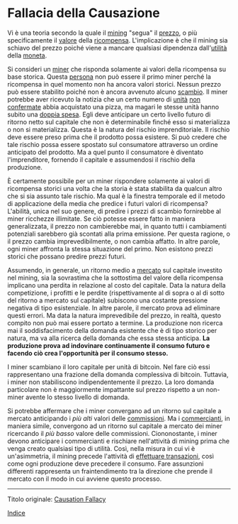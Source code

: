 # Fallacia della Causazione



Vi è una teoria secondo la quale il [mining](ch101-glossary.md#centro-di-mining-mine) "segua" il [prezzo](ch101-glossary.md#prezzo), o più specificamente il [valore](ch101-glossary.md#valore) della [ricompensa](ch101-glossary.md#ricompensa-reward). L'implicazione è che il mining sia schiavo del prezzo poiché viene a mancare qualsiasi dipendenza dall'[utilità](ch101-glossary.md#utilità) della [moneta](ch101-glossary.md#moneta).

Si consideri un [miner](ch101-glossary.md#miner) che risponda solamente ai valori della ricompensa su base storica. Questa [persona](ch101-glossary.md#persona) non può essere il primo miner perché la ricompensa in quel momento non ha ancora valori storici. Nessun prezzo può essere stabilito poiché non è ancora avvenuto alcuno [scambio](ch101-glossary.md#scambio). Il miner potrebbe aver ricevuto la notizia che un certo numero di [unità](ch101-glossary.md#unità) [non confermate](ch101-glossary.md#non-confermata) abbia acquistato una pizza, ma magari le stesse unità hanno subito una [doppia spesa](ch101-glossary.md#doppia-spesa). Egli deve anticipare un certo livello futuro di ritorno netto sul  capitale che non è determinabile finché esso si materializza o non si materializza. Questa è la natura del rischio imprenditoriale. Il rischio deve essere preso prima che il prodotto possa esistere. Si può credere che tale rischio possa essere spostato sul consumatore attraverso un ordine anticipato del prodotto. Ma a quel punto il consumatore è diventato l'imprenditore, fornendo il capitale e assumendosi il rischio della produzione.

È certamente possibile per un miner rispondere solamente ai valori di ricompensa storici una volta che la storia è stata stabilita da qualcun altro che si sia assunto tale rischio. Ma qual è la finestra temporale ed il metodo di applicazione della media che predice i futuri valori di ricompensa? L'abilità, unica nel suo genere, di predire i prezzi di scambio fornirebbe al miner ricchezze illimitate. Se ciò potesse essere fatto in maniera generalizzata, il prezzo non cambierebbe mai, in quanto tutti i cambiamenti potenziali sarebbero già scontati alla prima emissione. Per questa ragione, o il prezzo cambia imprevedibilmente, o non cambia affatto. In altre parole, ogni miner affronta la stessa situazione del primo. Non esistono prezzi storici che possano predire prezzi futuri.

Assumendo, in generale, un ritorno medio a [mercato](ch101-glossary.md#mercato) sul capitale investito nel mining, sia la sovrastima che la sottostima del valore della ricompensa implicano una perdita in relazione al costo del capitale. Data la natura della competizione, i profitti e le perdite (rispettivamente al di sopra o al di sotto del ritorno a mercato sul capitale) subiscono una costante pressione negativa di tipo esistenziale. In altre parole, il mercato prova ad eliminare questi errori. Ma data la natura imprevedibile del prezzo, in realtà, questo compito non può mai essere portato a termine. La produzione non ricerca mai il soddisfacimento della domanda esistente che è di tipo storico per natura, ma va alla ricerca della domanda che essa stessa anticipa. **La produzione prova ad indovinare continuamente il consumo futuro e facendo ciò crea l'opportunità per il consumo stesso.**

I miner scambiano il loro capitale per unità di bitcoin. Nel fare ciò essi rappresentano una frazione della domanda complessiva di bitcoin. Tuttavia, i miner non stabiliscono indipendentemente il prezzo. La loro domanda particolare non è maggiormente impattante sul prezzo rispetto a un non-miner avente lo stesso livello di domanda.

Si potrebbe affermare che i miner convergano ad un ritorno sul capitale a mercato anticipando i _più alti_ valori delle [commissioni](ch101-glossary.md#commissioni-di-transazione-fee). Ma i [commercianti](ch101-glossary.md#commerciante), in maniera simile, convergono ad un ritorno sul capitale a mercato dei miner ricercando il _più basso_ valore delle commissioni. Ciononostante, i miner devono anticipare i commercianti e rischiare nell'attività di mining prima che venga creato qualsiasi tipo di utilità. Così, nella misura in cui vi è un'asimmetria, il mining precede l'attività di [effettuare transazioni](ch101-glossary.md#transazione), così come ogni produzione deve precedere il consumo. Fare assunzioni differenti rappresenta un fraintendimento tra la direzione che prende il mercato con il modo in cui avviene questo processo.

---

Titolo originale: [Causation Fallacy](https://github.com/libbitcoin/libbitcoin-system/wiki/Causation-Fallacy)

[Indice](/README.md)

